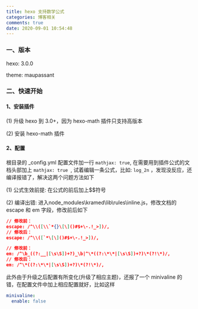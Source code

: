 ```yaml
---
title: hexo 支持数学公式
categories: 博客相关
comments: true
date: 2020-09-01 10:54:48
---
```

### 一、版本

hexo: 3.0.0

theme: maupassant

### 二、快速开始

#### 1、安装插件

(1) 升级 hexo 到 3.0+，因为 hexo-math 插件只支持高版本

(2) 安装 hexo-math 插件

#### 2、配置

根目录的 _config.yml 配置文件加一行 `mathjax: true`, 在需要用到插件公式的文档头部加上 `mathjax: true `, 试着编辑一条公式，比如: `log_2n` ，发现没反应，还编译报错了，解决这两个问题方法如下

(1) 公式生效前提: 在公式的前后加上$$符号

(2) 编译出错: 进入node_modules\kramed\lib\rules\inline.js，修改文档的 escape 和 em 字段，修改前后如下

```json
// 修改前：
escape: /^\\([\\`*{}\[\]()#$+\-.!_>])/,
// 修改后：
escape: /^\\([`*\[\]()#$+\-.!_>])/,

// 修改前：
em: /^\b_((?:__|[\s\S])+?)_\b|^\*((?:\*\*|[\s\S])+?)\*(?!\*)/,
// 修改后：
em: /^\*((?:\*\*|[\s\S])+?)\*(?!\*)/,
```

此外由于升级之后配置有所变化(升级了相应主题)，还报了一个 minivaline 的错，在配置文件中加上相应配置就好，比如这样

```yml
minivaline:
  enable: false
```

